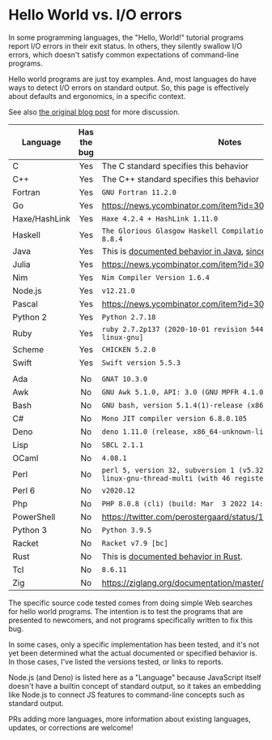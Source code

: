 # Hello World vs. I/O errors

In some programming languages, the "Hello, World!" tutorial programs report I/O
errors in their exit status. In others, they silently swallow I/O errors, which
doesn't satisfy common expectations of command-line programs.

Hello world programs are just toy examples. And, most languages do have ways to
detect I/O errors on standard output. So, this page is effectively about
defaults and ergonomics, in a specific context.

See also [the original blog post] for more discussion.

| Language   | Has the bug | Notes
| ---------- |:-----------:| ---------------
| C          | Yes         | The C standard specifies this behavior
| C++        | Yes         | The C++ standard specifies this behavior
| Fortran    | Yes         | `GNU Fortran 11.2.0`
| Go         | Yes         | https://news.ycombinator.com/item?id=30612821
| Haxe/HashLink| Yes       | `Haxe 4.2.4 + HashLink 1.11.0`
| Haskell    | Yes         | `The Glorious Glasgow Haskell Compilation System, version 8.8.4`
| Java       | Yes         | This is [documented behavior in Java], [since Java 1.0]
| Julia      | Yes         | https://news.ycombinator.com/item?id=30619661
| Nim        | Yes         | `Nim Compiler Version 1.6.4`
| Node.js    | Yes         | `v12.21.0`
| Pascal     | Yes         | https://news.ycombinator.com/item?id=30613381
| Python 2   | Yes         | `Python 2.7.18`
| Ruby       | Yes         | `ruby 2.7.2p137 (2020-10-01 revision 5445e04352) [x86_64-linux-gnu]`
| Scheme     | Yes         | `CHICKEN 5.2.0`
| Swift      | Yes         | `Swift version 5.5.3`
|            |             |
| Ada        | No          | `GNAT 10.3.0`
| Awk        | No          | `GNU Awk 5.1.0, API: 3.0 (GNU MPFR 4.1.0, GNU MP 6.2.1)`
| Bash       | No          | `GNU bash, version 5.1.4(1)-release (x86_64-pc-linux-gnu)`
| C#         | No          | `Mono JIT compiler version 6.8.0.105`
| Deno       | No          | `deno 1.11.0 (release, x86_64-unknown-linux-gnu)`
| Lisp       | No          | `SBCL 2.1.1`
| OCaml      | No          | `4.08.1`
| Perl       | No          | `perl 5, version 32, subversion 1 (v5.32.1) built for x86_64-linux-gnu-thread-multi (with 46 registered patches...)`
| Perl 6     | No          | `v2020.12`
| Php        | No          | `PHP 8.0.8 (cli) (build: Mar  3 2022 14:51:53) ( NTS )`
| PowerShell | No          | https://twitter.com/perostergaard/status/1501936409547993102
| Python 3   | No          | `Python 3.9.5`
| Racket     | No          | `Racket v7.9 [bc]`
| Rust       | No          | This is [documented behavior in Rust].
| Tcl        | No          | `8.6.11`
| Zig        | No          | https://ziglang.org/documentation/master/#Hello-World

The specific source code tested comes from doing simple Web searches for
hello world programs. The intention is to test the programs that are presented
to newcomers, and not programs specifically written to fix this bug.

In some cases, only a specific implementation has been tested, and it's not yet
been determined what the actual documented or specified behavior is. In those
cases, I've listed the versions tested, or links to reports.

Node.js (and Deno) is listed here as a "Language" because JavaScript itself doesn't have
a builtin concept of standard output, so it takes an embedding like Node.js to
connect JS features to command-line concepts such as standard output.

PRs adding more languages, more information about existing languages, updates,
or corrections are welcome!

[documented behavior in Java]: https://docs.oracle.com/en/java/javase/17/docs/api/java.base/java/io/PrintStream.html
[since Java 1.0]: http://web.mit.edu/java_v1.0.2/www/javadoc/java.io.PrintStream.html#checkError()
[documented behavior in Rust]: https://doc.rust-lang.org/stable/std/macro.println.html#panics
[Wikipedia's list of "Hello, World!" programs]: https://en.wikipedia.org/wiki/%22Hello,_World!%22_program#Examples
[The Hello World Collection]: http://helloworldcollection.de/
[the original blog post]: https://blog.sunfishcode.online/bugs-in-hello-world/

